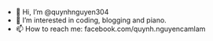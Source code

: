 - 👋 Hi, I’m @quynhnguyen304
- 👀 I’m interested in coding, blogging and piano.
- 📫 How to reach me: facebook.com/quynh.nguyencamlam

<!---
quynhnguyen304/quynhnguyen304 is a ✨ special ✨ repository because its `README.md` (this file) appears on your GitHub profile.
You can click the Preview link to take a look at your changes.
--->
